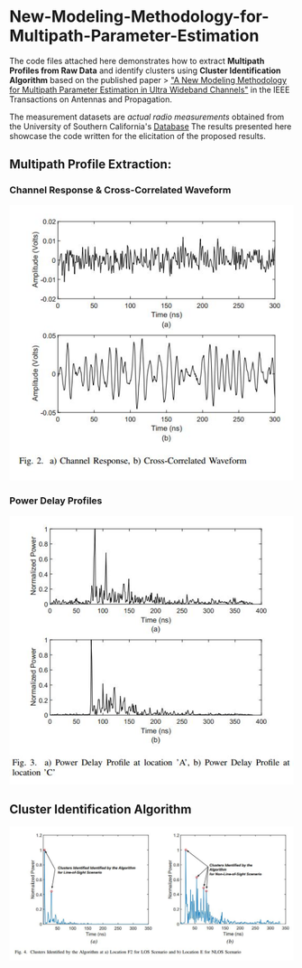 # New-Modeling-Methodology-for-Multipath-Parameter-Estimation
The code files attached here demonstrates how to extract **Multipath Profiles from Raw Data** and identify clusters using **Cluster Identification Algorithm** based on the published paper > ["A New Modeling Methodology for Multipath Parameter Estimation in Ultra Wideband Channels"](https://ieeexplore.ieee.org/abstract/document/8852816) in the IEEE Transactions on Antennas and Propagation.

The measurement datasets are *actual radio measurements* obtained from the University of Southern California's [Database](http://ultra.usc.edu/uwb_database/)
The results presented here showcase the code written for the elicitation of the proposed results. 

## Multipath Profile Extraction:
### Channel Response & Cross-Correlated Waveform
![Multipath](MP2.JPG)

### Power Delay Profiles
![Multipath](MP1.JPG) 


## Cluster Identification Algorithm
![CIA](CIA.JPG)
